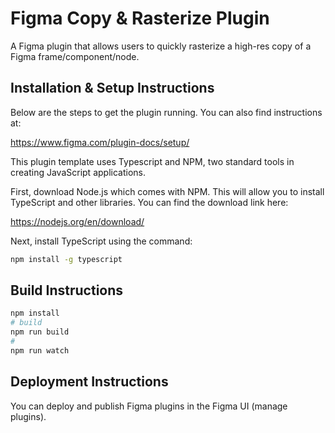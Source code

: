 # Figma Copy & Rasterize Plugin
A Figma plugin that allows users to quickly rasterize a high-res copy of a Figma frame/component/node.

## Installation & Setup Instructions

Below are the steps to get the plugin running. You can also find instructions at:

  https://www.figma.com/plugin-docs/setup/

This plugin template uses Typescript and NPM, two standard tools in creating JavaScript applications.

First, download Node.js which comes with NPM. This will allow you to install TypeScript and other
libraries. You can find the download link here:

  https://nodejs.org/en/download/

Next, install TypeScript using the command:
```sh
npm install -g typescript
```

## Build Instructions
```sh 
npm install
# build
npm run build
# 
npm run watch
```

## Deployment Instructions
You can deploy and publish Figma plugins in the Figma UI (manage plugins).
